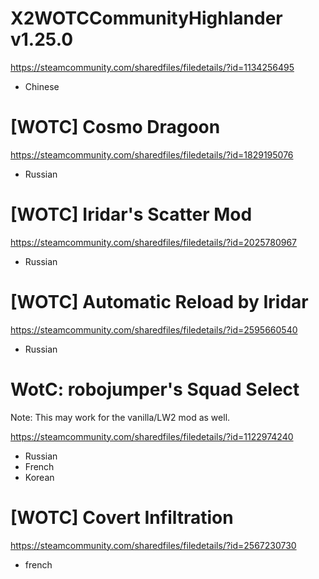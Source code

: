 # X2WOTCCommunityHighlander v1.25.0
https://steamcommunity.com/sharedfiles/filedetails/?id=1134256495

* Chinese

# [WOTC] Cosmo Dragoon
https://steamcommunity.com/sharedfiles/filedetails/?id=1829195076

* Russian

# [WOTC] Iridar's Scatter Mod
https://steamcommunity.com/sharedfiles/filedetails/?id=2025780967

* Russian

# [WOTC] Automatic Reload by Iridar
https://steamcommunity.com/sharedfiles/filedetails/?id=2595660540

* Russian


# WotC: robojumper's Squad Select

Note: This may work for the vanilla/LW2 mod as well.

https://steamcommunity.com/sharedfiles/filedetails/?id=1122974240

* Russian
* French
* Korean

# [WOTC] Covert Infiltration

https://steamcommunity.com/sharedfiles/filedetails/?id=2567230730

* french
